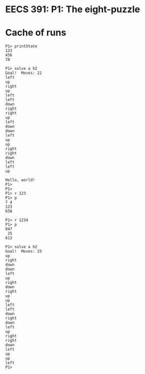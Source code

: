 # EECS 391: P1: The eight-puzzle







# Cache of runs

```
P1> printState
123
456
78

P1> solve a h2
Goal!  Moves: 22
left
up
right
up
left
left
down
right
right
up
left
down
down
left
up
up
right
right
down
left
left
up
```


```
Hello, world!
P1>
P1>
P1> r 123
P1> p
7 4
123
658

P1> r 1234
P1> p
847
 25
613

P1> solve a h2
Goal!  Moves: 25
up
right
down
down
left
up
right
down
right
up
up
left
left
down
right
down
left
up
right
right
down
left
up
up
left
P1>
```

